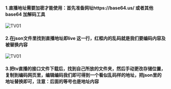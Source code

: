 #### 1.直播地址需要加密才能使用：首先准备网址https://base64.us/ 或者其他base64 加解码工具
![TV01](https://liu673cn.github.io/box/sub/live/img/tv01.jpg) <br />

#### 2.在json文件里找到直播地址即live 这一行，红框内的乱码就是我们要编码内容及被替换内容

![TV01](https://liu673cn.github.io/box/sub/live/img/tv02.jpg) <br />
#### 3.把tv直播的接口文件下载后，找到自己所放的文件夹，然后手动更改存储位置，复制到编码网页里，编辑编码我们即可得到一个看似乱码样的地址，把json里的地址替换即可，注意：后面的等号也是地址内容
